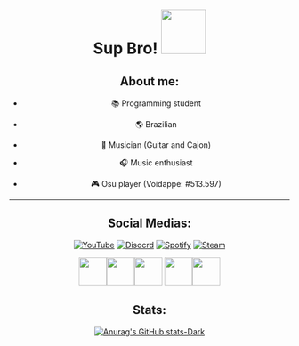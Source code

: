 <center>

# Sup Bro! <img src="https://user-images.githubusercontent.com/105398078/198858529-f0e5c8f4-7c94-44c0-a014-b7b903505b48.png" width="80px">

  
## About me:

- 📚 Programming student

- 🌎 Brazilian

- 🎸 Musician (Guitar and Cajon)

- 🎧 Music enthusiast

- 🎮 Osu player (Voidappe: #513.597)
---


## Social Medias:

[![YouTube](https://img.shields.io/badge/YouTube-3d8f44?style=for-the-badge&logo=youtube&logoColorwhite)](https://www.youtube.com/channel/UCMK67Stiylf7Pu2hfC42WrA)
[![Disocrd](https://img.shields.io/badge/Discord-3d8f44?style=for-the-badge&logo=discord&logoColor=white)](Tokio#2062)
[![Spotify](https://img.shields.io/badge/Spotify-3d8f44?&style=for-the-badge&logo=spotify&logoColor=white)](https://open.spotify.com/user/312mbqdvsd5vsq7opdrrbdgadgra?si=325d2d0acb7a435b)
[![Steam](https://img.shields.io/badge/Steam-3d8f44?style=for-the-badge&logo=steam&logoColor=white)](https://s.team/p/gnft-kbgd/wjtgdwcb)
  
<img width="50" src="https://cdn.jsdelivr.net/gh/devicons/devicon/icons/git/git-original.svg" /><img width="50" src="https://cdn.jsdelivr.net/gh/devicons/devicon/icons/html5/html5-original.svg" /><img width="50" src="https://cdn.jsdelivr.net/gh/devicons/devicon/icons/css3/css3-original.svg" />
<img width="50" src="https://cdn.jsdelivr.net/gh/devicons/devicon/icons/linux/linux-original.svg" /><img width="50" src="https://cdn.jsdelivr.net/gh/devicons/devicon/icons/python/python-original.svg" />




## Stats:

[![Anurag's GitHub stats-Dark](https://github-readme-stats.vercel.app/api?username=tokiok&show_icons=true&theme=dark#gh-dark-mode-only)](https://github.com/Tokiok/github-readme-stats#gh-dark-mode-only)

